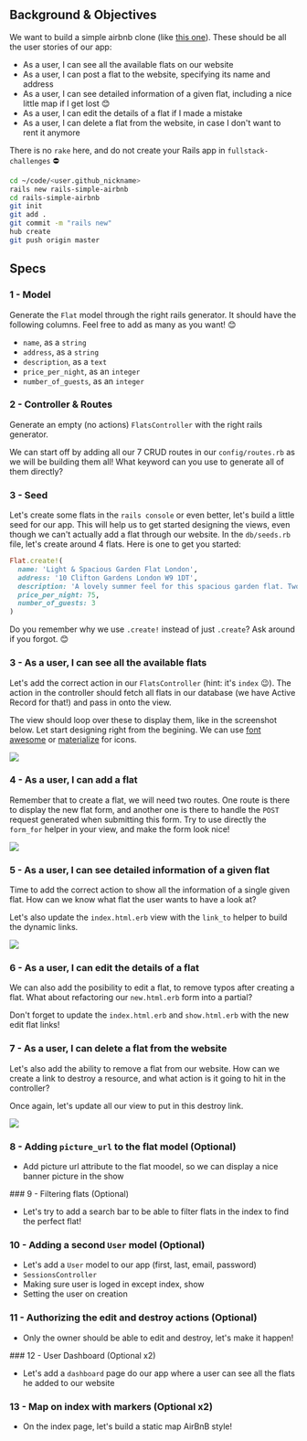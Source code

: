 ## Background & Objectives

We want to build a simple airbnb clone (like [this one](https://wagon-wikinimous.herokuapp.com)). These should be all the user stories of our app:

- As a user, I can see all the available flats on our website
- As a user, I can post a flat to the website, specifying its name and address
- As a user, I can see detailed information of a given flat, including a nice little map if I get lost 😊
- As a user, I can edit the details of a flat if I made a mistake
- As a user, I can delete a flat from the website, in case I don't want to rent it anymore

There is no `rake` here, and do not create your Rails app in `fullstack-challenges` ⛔

```bash
cd ~/code/<user.github_nickname>
rails new rails-simple-airbnb
cd rails-simple-airbnb
git init
git add .
git commit -m "rails new"
hub create
git push origin master
```

## Specs

### 1 - Model

Generate the `Flat` model through the right rails generator. It should have the following columns. Feel free to add as many as you want! 😊

- `name`, as a `string`
- `address`, as a `string`
- `description`, as a `text`
- `price_per_night`, as an `integer`
- `number_of_guests`, as an `integer`

### 2 - Controller & Routes

Generate an empty (no actions) `FlatsController` with the right rails generator.

We can start off by adding all our 7 CRUD routes in our `config/routes.rb` as we will be building them all! What keyword can you use to generate all of them directly?

### 3 - Seed

Let's create some flats in the `rails console` or even better, let's build a little seed for our app. This will help us to get started designing the views, even though we can't actually add a flat through our website. In the `db/seeds.rb` file, let's create around 4 flats. Here is one to get you started:

```ruby
Flat.create!(
  name: 'Light & Spacious Garden Flat London',
  address: '10 Clifton Gardens London W9 1DT',
  description: 'A lovely summer feel for this spacious garden flat. Two double bedrooms, open plan living area, large kitchen and a beautiful conservatory',
  price_per_night: 75,
  number_of_guests: 3
)
```

Do you remember why we use `.create!` instead of just `.create`? Ask around if you forgot. 😊

### 3 - As a user, I can see all the available flats

Let's add the correct action in our `FlatsController` (hint: it's `index` 😉). The action in the controller should fetch all flats in our database (we have Active Record for that!) and pass in onto the view.

The view should loop over these to display them, like in the screenshot below. Let start designing right from the begining. We can use [font awesome](http://fontawesome.io/icons/) or [materialize](http://materializecss.com/icons.html) for icons.

![](https://raw.githubusercontent.com/lewagon/fullstack-images/master/rails/simple-airbnb/index.png)

### 4 - As a user, I can add a flat

Remember that to create a flat, we will need two routes. One route is there to display the new flat form, and another one is there to handle the `POST` request generated when submitting this form. Try to use directly the `form_for` helper in your view, and make the form look nice!

![](https://raw.githubusercontent.com/lewagon/fullstack-images/master/rails/simple-airbnb/index.png)

### 5 - As a user, I can see detailed information of a given flat

Time to add the correct action to show all the information of a single given flat. How can we know what flat the user wants to have a look at?

Let's also update the `index.html.erb` view with the `link_to` helper to build the dynamic links.

![](https://raw.githubusercontent.com/lewagon/fullstack-images/master/rails/simple-airbnb/show.png)

### 6 - As a user, I can edit the details of a flat

We can also add the posibility to edit a flat, to remove typos after creating a flat. What about refactoring our `new.html.erb` form into a partial?

Don't forget to update the `index.html.erb` and `show.html.erb` with the new edit flat links!

### 7 - As a user, I can delete a flat from the website

Let's also add the ability to remove a flat from our website. How can we create a link to destroy a resource, and what action is it going to hit in the controller?

Once again, let's update all our view to put in this destroy link.

![](https://raw.githubusercontent.com/lewagon/fullstack-images/master/rails/simple-airbnb/index_2.png)

### 8 - Adding `picture_url` to the flat model (Optional)

- Add picture url attribute to the flat moodel, so we can display a nice banner picture in the show

### 9 - Filtering flats (Optional)

- Let's try to add a search bar to be able to filter flats in the index to find the perfect flat!

### 10 - Adding a second `User` model (Optional)

- Let's add a `User` model to our app (first, last, email, password)
- `SessionsController`
- Making sure user is loged in except index, show
- Setting the user on creation

### 11 - Authorizing the edit and destroy actions (Optional)

- Only the owner should be able to edit and destroy, let's make it happen!

### 12 - User Dashboard (Optional x2)

- Let's add a `dashboard` page do our app where a user can see all the flats he added to our website

### 13 - Map on index with markers (Optional x2)

- On the index page, let's build a static map AirBnB style!
